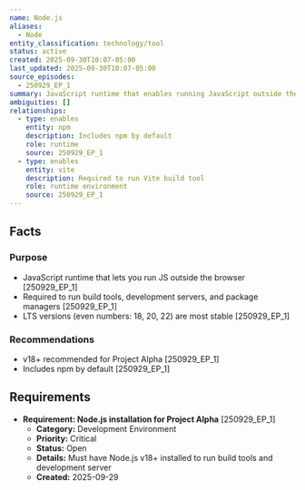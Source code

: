 ```yaml
---
name: Node.js
aliases:
  - Node
entity_classification: technology/tool
status: active
created: 2025-09-30T10:07-05:00
last_updated: 2025-09-30T10:07-05:00
source_episodes:
  - 250929_EP_1
summary: JavaScript runtime that enables running JavaScript outside the browser. Required for Project Alpha's build tools and development environment.
ambiguities: []
relationships:
  - type: enables
    entity: npm
    description: Includes npm by default
    role: runtime
    source: 250929_EP_1
  - type: enables
    entity: vite
    description: Required to run Vite build tool
    role: runtime environment
    source: 250929_EP_1
---
```


## Facts

### Purpose
- JavaScript runtime that lets you run JS outside the browser [250929_EP_1]
- Required to run build tools, development servers, and package managers [250929_EP_1]
- LTS versions (even numbers: 18, 20, 22) are most stable [250929_EP_1]

### Recommendations
- v18+ recommended for Project Alpha [250929_EP_1]
- Includes npm by default [250929_EP_1]

## Requirements

- **Requirement: Node.js installation for Project Alpha** [250929_EP_1]
  - **Category:** Development Environment
  - **Priority:** Critical
  - **Status:** Open
  - **Details:** Must have Node.js v18+ installed to run build tools and development server
  - **Created:** 2025-09-29